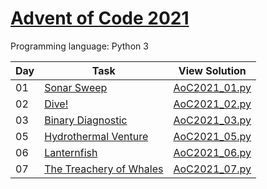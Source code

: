 # [Advent of Code 2021](https://adventofcode.com/2021/about)

Programming language: Python 3

| Day | Task                                                                      | View Solution                   |
| --- | ------------------------------------------------------------------------- | ------------------------------- |
| 01  | [Sonar Sweep](https://adventofcode.com/2021/day/1)                        | [AoC2021_01.py](/AoC2021_01.py) |
| 02  | [Dive!](https://adventofcode.com/2021/day/2)                              | [AoC2021_02.py](/AoC2021_02.py) |
| 03  | [Binary Diagnostic](https://adventofcode.com/2021/day/3)                  | [AoC2021_03.py](/AoC2021_03.py) |
| 05  | [Hydrothermal Venture](https://adventofcode.com/2021/day/5)               | [AoC2021_05.py](/AoC2021_05.py) |
| 06  | [Lanternfish](https://adventofcode.com/2021/day/6)                        | [AoC2021_06.py](/AoC2021_06.py) |
| 07  | [The Treachery of Whales](https://adventofcode.com/2021/day/7)            | [AoC2021_07.py](/AoC2021_07.py) |